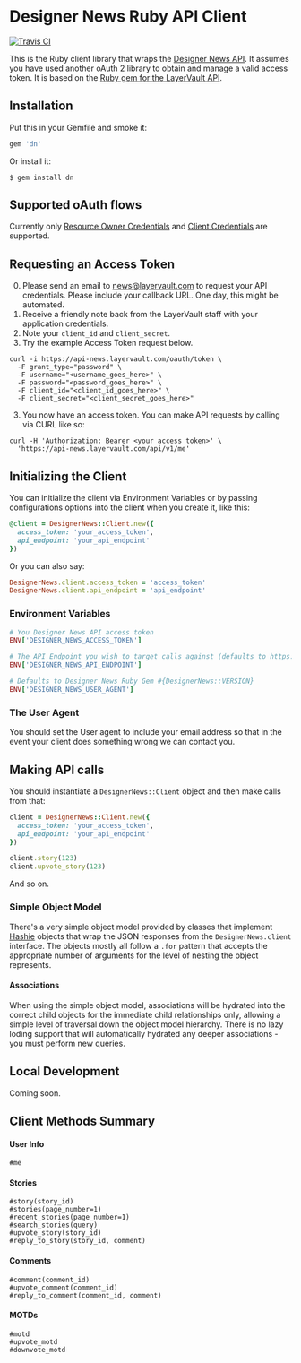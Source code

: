 # Designer News Ruby API Client

[![Travis CI](https://travis-ci.org/layervault/dn_ruby_client.png?branch=master)](https://travis-ci.org/layervault/dn_ruby_client)

This is the Ruby client library that wraps the [Designer News API](http://developers.news.layervault.com). It assumes you have used another oAuth 2 library to obtain and manage a valid access token. It is based on
the [Ruby gem for the LayerVault API](https://github.com/layervault/layervault_ruby_client).

## Installation

Put this in your Gemfile and smoke it:

```ruby
gem 'dn'
```

Or install it:

```shell
$ gem install dn
```

## Supported oAuth flows

Currently only [Resource Owner Credentials](https://github.com/applicake/doorkeeper/wiki/Using-Resource-Owner-Password-Credentials-flow) and [Client Credentials](https://github.com/applicake/doorkeeper/wiki/Client-Credentials-flow) are supported.

## Requesting an Access Token

0. Please send an email to news@layervault.com to request your API credentials. Please include your callback URL. One day, this might be automated.
0. Receive a friendly note back from the LayerVault staff with your application credentials.
0. Note your ```client_id``` and ```client_secret```.
0. Try the example Access Token request below.

```
curl -i https://api-news.layervault.com/oauth/token \
  -F grant_type="password" \
  -F username="<username_goes_here>" \
  -F password="<password_goes_here>" \
  -F client_id="<client_id_goes_here>" \
  -F client_secret="<client_secret_goes_here>"
```
3. You now have an access token. You can make API requests by calling via CURL like so:

```
curl -H 'Authorization: Bearer <your access token>' \
  'https://api-news.layervault.com/api/v1/me'
```

## Initializing the Client

You can initialize the client via Environment Variables or by passing configurations options into the client when you create it, like this:

``` ruby
@client = DesignerNews::Client.new({
  access_token: 'your_access_token',
  api_endpoint: 'your_api_endpoint'
})
```

Or you can also say:

``` ruby
DesignerNews.client.access_token = 'access_token'
DesignerNews.client.api_endpoint = 'api_endpoint'
```

### Environment Variables

``` ruby
# You Designer News API access token
ENV['DESIGNER_NEWS_ACCESS_TOKEN']

# The API Endpoint you wish to target calls against (defaults to https://api-news.layervault.com/api/v1/)
ENV['DESIGNER_NEWS_API_ENDPOINT']

# Defaults to Designer News Ruby Gem #{DesignerNews::VERSION}
ENV['DESIGNER_NEWS_USER_AGENT']
```

### The User Agent

You should set the User agent to include your email address so that in the event your client does something wrong we can contact you.

## Making API calls

You should instantiate a `DesignerNews::Client` object and then make calls from that:

```ruby
client = DesignerNews::Client.new({
  access_token: 'your_access_token',
  api_endpoint: 'your_api_endpoint'
})

client.story(123)
client.upvote_story(123)
```

And so on.

### Simple Object Model

There's a very simple object model provided by classes that implement [Hashie](https://github.com/intridea/hashie) objects that wrap the JSON responses from the ```DesignerNews.client``` interface. The objects mostly all follow a ```.for``` pattern that accepts the appropriate number of arguments for the level of nesting the object represents.

#### Associations

When using the simple object model, associations will be hydrated into the correct child objects for the immediate child relationships only, allowing a simple level of traversal down the object model hierarchy. There is no lazy loding support that will automatically hydrated any deeper associations - you must perform new queries.

## Local Development

Coming soon.

## Client Methods Summary

#### User Info

```
#me
```

#### Stories

```
#story(story_id)
#stories(page_number=1)
#recent_stories(page_number=1)
#search_stories(query)
#upvote_story(story_id)
#reply_to_story(story_id, comment)
```

#### Comments

```
#comment(comment_id)
#upvote_comment(comment_id)
#reply_to_comment(comment_id, comment)
```

#### MOTDs

```
#motd
#upvote_motd
#downvote_motd
```
